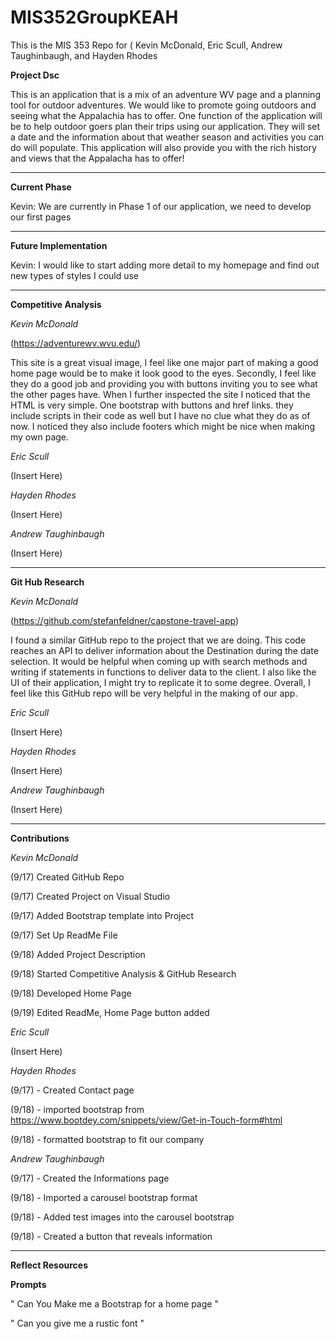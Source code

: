 # MIS352GroupKEAH
This is the MIS 353 Repo for ( Kevin McDonald, Eric Scull, Andrew Taughinbaugh, and Hayden Rhodes

**Project Dsc**

This is an application that is a mix of an adventure WV page and a planning tool for outdoor adventures. We would like to promote going outdoors and seeing what the Appalachia has to offer. One function of the application will be to help outdoor goers plan their trips using our application. They will set a date and the information about that weather season and activities you can do will populate. This application will also provide you with the rich history and views that the Appalacha has to offer!

*******************************************************************************************************************************************************************

**Current Phase**

Kevin: We are currently in Phase 1 of our application, we need to develop our first pages

*******************************************************************************************************************************************************************

**Future Implementation**

Kevin: I would like to start adding more detail to my homepage and find out new types of styles I could use

*******************************************************************************************************************************************************************


**Competitive Analysis**

*Kevin McDonald*

(https://adventurewv.wvu.edu/)

This site is a great visual image, I feel like one major part of making a good home page would be to make it look good to the eyes. Secondly, I feel like they do a good job and providing you with buttons inviting you to see what the other pages have. When I further inspected the site I noticed that the HTML is very simple. One bootstrap with buttons and href links. they include scripts in their code as well but I have no clue what they do as of now. I noticed they also include footers which might be nice when making my own page.

*Eric Scull*

(Insert Here)

*Hayden Rhodes*

(Insert Here)

*Andrew Taughinbaugh*

(Insert Here)


*******************************************************************************************************************************************************************

**Git Hub Research**

*Kevin McDonald*

(https://github.com/stefanfeldner/capstone-travel-app)

I found a similar GitHub repo to the project that we are doing. This code reaches an API to deliver information about the Destination during the date selection. It would be helpful when coming up with search methods and writing if statements in functions to deliver data to the client. I also like the UI of their application, I might try to replicate it to some degree. Overall, I feel like this GitHub repo will be very helpful in the making of our app.

*Eric Scull*

(Insert Here)

*Hayden Rhodes*

(Insert Here)

*Andrew Taughinbaugh*

(Insert Here)


*******************************************************************************************************************************************************************

**Contributions**

*Kevin McDonald*

(9/17) Created GitHub Repo

(9/17) Created Project on Visual Studio 

(9/17) Added Bootstrap template into Project 

(9/17) Set Up ReadMe File

(9/18) Added Project Description

(9/18) Started Competitive Analysis & GitHub Research
    
(9/18) Developed Home Page

(9/19) Edited ReadMe, Home Page button added

*Eric Scull*

(Insert Here)


*Hayden Rhodes*

(9/17) - Created Contact page

(9/18) - imported bootstrap from https://www.bootdey.com/snippets/view/Get-in-Touch-form#html

(9/18) - formatted bootstrap to fit our company



*Andrew Taughinbaugh*

(9/17) - Created the Informations page

(9/18) - Imported a carousel bootstrap format

(9/18) - Added test images into the carousel bootstrap

(9/18) - Created a button that reveals information


*******************************************************************************************************************************************************************

**Reflect Resources**

**Prompts**

" Can You Make me a Bootstrap for a home page "

" Can you give me a rustic font "
